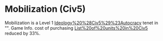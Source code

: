 # Mobilization (Civ5)

Mobilization is a Level 1 [Ideology%20%28Civ5%29%23Autocracy](Autocracy) tenet in "".
Game Info.
 cost of purchasing [List%20of%20units%20in%20Civ5](units) reduced by 33%.